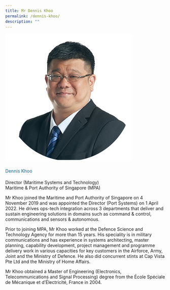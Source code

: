 ```yaml
---
title: Mr Dennis Khoo
permalink: /dennis-khoo/
description: ""
---
```

<div class="row"> <div class="col is-3"> <img src="/images/Speakers_23/Session4/dennis khoo.png"> </div> <div class="col is-9 speaker-details"> <h4>Dennis Khoo</h4> <p>Director (Maritime Systems and Technology)<br> Maritime &amp; Port Authority of Singapore (MPA) <br> </p> <p>Mr Khoo joined the Maritime and Port Authority of Singapore on 4 November 2019 and was appointed the Director (Port Systems) on 1 April 2022. He drives ops-tech integration across 3 departments that deliver and sustain engineering solutions in domains such as command &amp; control, communications and sensors &amp; autonomous.</p> <p>Prior to joining MPA, Mr Khoo worked at the Defence Science and Technology Agency for more than 15 years. His speciality is in military communications and has experience in systems architecting, master planning, capability development, project management and programme delivery work in various capacities for key customers in the Airforce, Army, Joint and the Ministry of Defence. He also did concurrent stints at Cap Vista Pte Ltd and the Ministry of Home Affairs.</p> <p>Mr Khoo obtained a Master of Engineering (Electronics, Telecommunications and Signal Processing) degree from the École Spéciale de Mécanique et d’Électricité, France in 2004. </p> </div> </div>






<style type="text/css"> 
    .is-left{
      text-align: left;
    }
    h4{
      font-weight: 500; 
      color: #337B9A !important;
    }
     .speaker-details p { text-align: justified; }
  </style>
